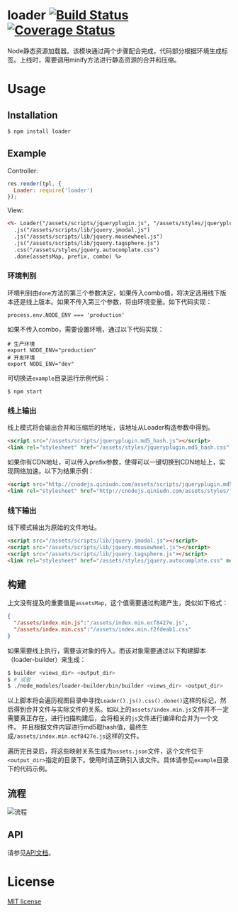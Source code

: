 loader [![Build Status](https://secure.travis-ci.org/JacksonTian/loader.png?branch=master)](http://travis-ci.org/JacksonTian/loader) [![Coverage Status](https://coveralls.io/repos/JacksonTian/loader/badge.png)](https://coveralls.io/r/JacksonTian/loader)
==========================

Node静态资源加载器。该模块通过两个步骤配合完成，代码部分根据环境生成标签。上线时，需要调用minify方法进行静态资源的合并和压缩。

# Usage
## Installation

```bash
$ npm install loader
```

## Example
Controller:

```js
res.render(tpl, {
  Loader: require('loader')
});
```
View:
```html
<%- Loader("/assets/scripts/jqueryplugin.js", "/assets/styles/jqueryplugin.css")
  .js("/assets/scripts/lib/jquery.jmodal.js")
  .js("/assets/scripts/lib/jquery.mousewheel.js")
  .js("/assets/scripts/lib/jquery.tagsphere.js")
  .css("/assets/styles/jquery.autocomplate.css")
  .done(assetsMap, prefix, combo) %>
```

### 环境判别
环境判别由`done`方法的第三个参数决定，如果传入combo值，将决定选用线下版本还是线上版本。如果不传入第三个参数，将由环境变量。如下代码实现：

```
process.env.NODE_ENV === 'production'
```
如果不传入combo，需要设置环境，通过以下代码实现：

```
# 生产环境
export NODE_ENV="production"
# 开发环境
export NODE_ENV="dev"
```
可切换进`example`目录运行示例代码：

```
$ npm start
```

### 线上输出
线上模式将会输出合并和压缩后的地址，该地址从Loader构造参数中得到。

```html
<script src="/assets/scripts/jqueryplugin.md5_hash.js"></script>
<link rel="stylesheet" href="/assets/styles/jqueryplugin.md5_hash.css" media="all" />
```

如果你有CDN地址，可以传入prefix参数，使得可以一键切换到CDN地址上，实现网络加速。以下为结果示例：

```html
<script src="http://cnodejs.qiniudn.com/assets/scripts/jqueryplugin.md5_hash.js"></script>
<link rel="stylesheet" href="http://cnodejs.qiniudn.com/assets/styles/jqueryplugin.css" media="all" />
```

### 线下输出
线下模式输出为原始的文件地址。

```html
<script src="/assets/scripts/lib/jquery.jmodal.js"></script>
<script src="/assets/scripts/lib/jquery.mousewheel.js"></script>
<script src="/assets/scripts/lib/jquery.tagsphere.js"></script>
<link rel="stylesheet" href="/assets/styles/jquery.autocomplate.css" media="all" />
```

## 构建
上文没有提及的重要值是`assetsMap`，这个值需要通过构建产生，类似如下格式：

```json
{
  "/assets/index.min.js":"/assets/index.min.ecf8427e.js",
  "/assets/index.min.css":"/assets/index.min.f2fdeab1.css"
}
```

如果需要线上执行，需要该对象的传入。而该对象需要通过以下构建脚本（loader-builder）来生成：

```sh
$ builder <views_dir> <output_dir>
$ # 或者
$ ./node_modules/loader-builder/bin/builder <views_dir> <output_dir>
```

以上脚本将会遍历视图目录中寻找`Loader().js().css().done()`这样的标记，然后得到合并文件与实际文件的关系。如以上的`assets/index.min.js`文件并不一定需要真正存在，进行扫描构建后，会将相关的`js`文件进行编译和合并为一个文件。
并且根据文件内容进行md5取hash值，最终生成`/assets/index.min.ecf8427e.js`这样的文件。

遍历完目录后，将这些映射关系生成为`assets.json`文件，这个文件位于`<output_dir>`指定的目录下。使用时请正确引入该文件。具体请参见`example`目录下的代码示例。



## 流程
![流程](./figures/flow.png)

## API
请参见[API文档](http://doxmate.cool/JacksonTian/loader/api.html)。

# License
[MIT license](https://github.com/JacksonTian/loader/blob/master/MIT-License)
